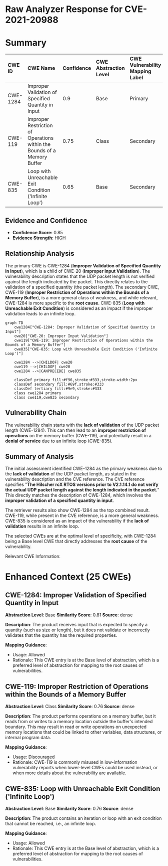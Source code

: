 # Raw Analyzer Response for CVE-2021-20988

# Summary
| CWE ID  | CWE Name                                                        | Confidence | CWE Abstraction Level | CWE Vulnerability Mapping Label | CWE-Vulnerability Mapping Notes |
| :-------- | :-------------------------------------------------------------- | :--------- | :-------------------- | :------------------------------ | :------------------------------ |
| CWE-1284  | Improper Validation of Specified Quantity in Input             | 0.9        | Base                  | Primary                         | Allowed                       |
| CWE-119   | Improper Restriction of Operations within the Bounds of a Memory Buffer | 0.75       | Class                 | Secondary                       | Discouraged                    |
| CWE-835   | Loop with Unreachable Exit Condition ('Infinite Loop')         | 0.65        | Base                  | Secondary                       | Allowed                       |

## Evidence and Confidence

*   **Confidence Score:** 0.85
*   **Evidence Strength:** HIGH

## Relationship Analysis
The primary CWE is CWE-1284 (**Improper Validation of Specified Quantity in Input**), which is a child of CWE-20 (**Improper Input Validation**). The vulnerability description states that the UDP packet length is not verified against the length indicated by the packet. This directly relates to the validation of a specified quantity (the packet length). The secondary CWE, CWE-119 (**Improper Restriction of Operations within the Bounds of a Memory Buffer**), is a more general class of weakness, and while relevant, CWE-1284 is more specific to the **root cause**. CWE-835 (**Loop with Unreachable Exit Condition**) is considered as an impact if the improper validation leads to an infinite loop.

```mermaid
graph TD
    cwe1284["CWE-1284: Improper Validation of Specified Quantity in Input"]
    cwe20["CWE-20: Improper Input Validation"]
    cwe119["CWE-119: Improper Restriction of Operations within the Bounds of a Memory Buffer"]
    cwe835["CWE-835: Loop with Unreachable Exit Condition ('Infinite Loop')"]

    cwe1284 -->|CHILDOF| cwe20
    cwe119 -->|CHILDOF| cwe20
    cwe1284 -->|CANPRECEDE| cwe835

    classDef primary fill:#f96,stroke:#333,stroke-width:2px
    classDef secondary fill:#69f,stroke:#333
    classDef tertiary fill:#9e9,stroke:#333
    class cwe1284 primary
    class cwe119,cwe835 secondary
```

## Vulnerability Chain
The vulnerability chain starts with the **lack of validation** of the UDP packet length (CWE-1284). This can then lead to an **improper restriction of operations** on the memory buffer (CWE-119), and potentially result in a **denial of service** due to an infinite loop (CWE-835).

## Summary of Analysis
The initial assessment identified CWE-1284 as the primary weakness due to the **lack of validation** of the UDP packet length, as stated in the vulnerability description and the CVE reference. The CVE reference specifies "**The Hilscher rcX RTOS versions prior to V2.1.14.1 do not verify the actual UDP packet length against the length indicated in the packet.**" This directly matches the description of CWE-1284, which involves the **improper validation of a specified quantity in input**.

The retriever results also show CWE-1284 as the top combined result. CWE-119, while present in the CVE reference, is a more general weakness. CWE-835 is considered as an impact of the vulnerability if the **lack of validation** results in an infinite loop.

The selected CWEs are at the optimal level of specificity, with CWE-1284 being a Base level CWE that directly addresses the **root cause** of the vulnerability.

Relevant CWE Information:

# Enhanced Context (25 CWEs)

## CWE-1284: Improper Validation of Specified Quantity in Input
**Abstraction Level**: Base
**Similarity Score**: 0.81
**Source**: dense

**Description**:
The product receives input that is expected to specify a quantity (such as size or length), but it does not validate or incorrectly validates that the quantity has the required properties.

**Mapping Guidance**:
- Usage: Allowed
- Rationale: This CWE entry is at the Base level of abstraction, which is a preferred level of abstraction for mapping to the root causes of vulnerabilities.

## CWE-119: Improper Restriction of Operations within the Bounds of a Memory Buffer
**Abstraction Level**: Class
**Similarity Score**: 0.76
**Source**: dense

**Description**:
The product performs operations on a memory buffer, but it reads from or writes to a memory location outside the buffer's intended boundary. This may result in read or write operations on unexpected memory locations that could be linked to other variables, data structures, or internal program data.

**Mapping Guidance**:
- Usage: Discouraged
- Rationale: CWE-119 is commonly misused in low-information vulnerability reports when lower-level CWEs could be used instead, or when more details about the vulnerability are available.

## CWE-835: Loop with Unreachable Exit Condition ('Infinite Loop')
**Abstraction Level**: Base
**Similarity Score**: 0.76
**Source**: dense

**Description**:
The product contains an iteration or loop with an exit condition that cannot be reached, i.e., an infinite loop.

**Mapping Guidance**:
- Usage: Allowed
- Rationale: This CWE entry is at the Base level of abstraction, which is a preferred level of abstraction for mapping to the root causes of vulnerabilities.